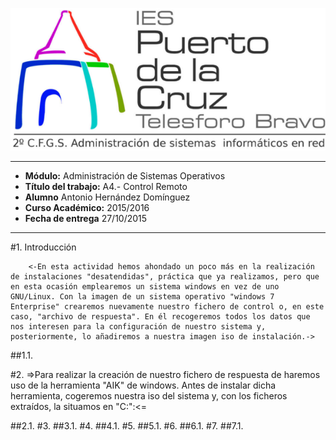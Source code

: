 [![LOGO](files/logo.png)](http://blog.iespuertodelacruz.es/)
***
* **Módulo:** Administración de Sistemas Operativos
* **Título del trabajo:** A4.- Control Remoto
* **Alumno** Antonio Hernández Domínguez
* **Curso Académico:** 2015/2016
* **Fecha de entrega** 27/10/2015

***
#1. Introducción

		<-En esta actividad hemos ahondado un poco más en la realización de instalaciones "desatendidas", práctica que ya realizamos, pero que en esta ocasión emplearemos un sistema windows en vez de uno GNU/Linux. Con la imagen de un sistema operativo "windows 7 Enterprise" crearemos nuevamente nuestro fichero de control o, en este caso, "archivo de respuesta". En él recogeremos todos los datos que nos interesen para la configuración de nuestro sistema y, posteriormente, lo añadiremos a nuestra imagen iso de instalación.->

##1.1.

#2.
		=>Para realizar la creación de nuestro fichero de respuesta de haremos uso de la herramienta "AIK" de windows. Antes de instalar dicha herramienta, cogeremos nuestra iso del sistema y, con los ficheros extraídos, la situamos en "C:\":<=

##2.1.
#3.
##3.1.
#4.
##4.1.
#5.
##5.1.
#6.
##6.1.
#7.
##7.1.